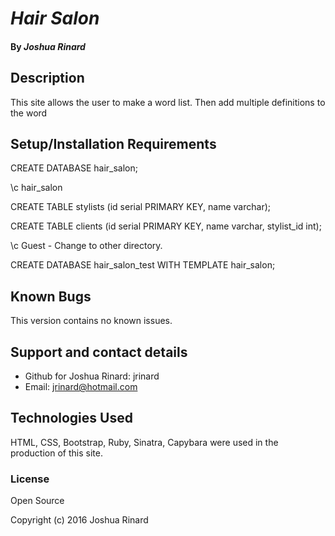 # _Hair Salon_

#### By _**Joshua Rinard**_

## Description

This site allows the user to make a word list. Then add multiple definitions to the word

## Setup/Installation Requirements

CREATE DATABASE hair_salon;

\c hair_salon

CREATE TABLE stylists (id serial PRIMARY KEY, name varchar);

CREATE TABLE clients (id serial PRIMARY KEY, name varchar, stylist_id int);

\c Guest  - Change to other directory.

CREATE DATABASE hair_salon_test WITH TEMPLATE hair_salon;

## Known Bugs

This version contains no known issues.

## Support and contact details

* Github for Joshua Rinard: jrinard
* Email: jrinard@hotmail.com

## Technologies Used

HTML, CSS, Bootstrap, Ruby, Sinatra, Capybara were used in the production of this site.

### License

Open Source

Copyright (c) 2016 Joshua Rinard

